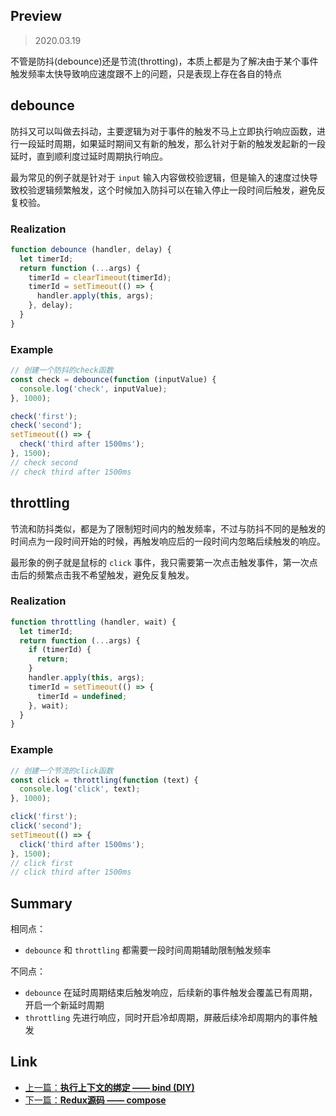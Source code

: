 ## Preview

> 2020.03.19

不管是防抖(debounce)还是节流(throtting)，本质上都是为了解决由于某个事件触发频率太快导致响应速度跟不上的问题，只是表现上存在各自的特点

## debounce

防抖又可以叫做去抖动，主要逻辑为对于事件的触发不马上立即执行响应函数，进行一段延时周期，如果延时期间又有新的触发，那么针对于新的触发发起新的一段延时，直到顺利度过延时周期执行响应。

最为常见的例子就是针对于 `input` 输入内容做校验逻辑，但是输入的速度过快导致校验逻辑频繁触发，这个时候加入防抖可以在输入停止一段时间后触发，避免反复校验。

### Realization

```javascript
function debounce (handler, delay) {
  let timerId;
  return function (...args) {
    timerId = clearTimeout(timerId);
    timerId = setTimeout(() => {
      handler.apply(this, args);
    }, delay);
  }
}
```

### Example

```javascript
// 创建一个防抖的check函数
const check = debounce(function (inputValue) {
  console.log('check', inputValue);
}, 1000);

check('first');
check('second');
setTimeout(() => {
  check('third after 1500ms');
}, 1500);
// check second
// check third after 1500ms
```

## throttling

节流和防抖类似，都是为了限制短时间内的触发频率，不过与防抖不同的是触发的时间点为一段时间开始的时候，再触发响应后的一段时间内忽略后续触发的响应。

最形象的例子就是鼠标的 `click` 事件，我只需要第一次点击触发事件，第一次点击后的频繁点击我不希望触发，避免反复触发。

### Realization

```javascript
function throttling (handler, wait) {
  let timerId;
  return function (...args) {
    if (timerId) {
      return;
    }
    handler.apply(this, args);
    timerId = setTimeout(() => {
      timerId = undefined;
    }, wait);
  }
}
```

### Example

```javascript
// 创建一个节流的click函数
const click = throttling(function (text) {
  console.log('click', text);
}, 1000);

click('first');
click('second');
setTimeout(() => {
  click('third after 1500ms');
}, 1500);
// click first
// click third after 1500ms
```

## Summary

相同点：

+ `debounce` 和 `throttling` 都需要一段时间周期辅助限制触发频率

不同点：

+ `debounce` 在延时周期结束后触发响应，后续新的事件触发会覆盖已有周期，开启一个新延时周期
+ `throttling` 先进行响应，同时开启冷却周期，屏蔽后续冷却周期内的事件触发


## Link

+ [上一篇：**执行上下文的绑定 —— bind (DIY)**](../DIY/bind.md)
+ [下一篇：**Redux源码 —— compose**](../Redux/compose.md)